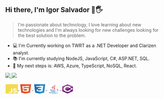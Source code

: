 ## Hi there, I'm Igor Salvador 👋🖐️

> I'm passionate about technology, I love learning about new technologies and I'm always looking for new challenges looking for the best solution to the problem.

* 💻 I'm Currently working on TWRT as a .NET Developer and Clarizen analyst.
* 📚 I'm currently studying NodeJS, JavaScript, C#, ASP.NET, SQL.
* 🚀 My next steps is: AWS, Azure, TypeScript, NoSQL, React.

<div>
  <a href="https://github.com/IgorSalvador">
  <img heigh="180em" src="https://github-readme-stats.vercel.app/api?username=IgorSalvador&show_icons=true&theme=dracula&count_private=true"/>
  <img heigh="180em" src="https://github-readme-stats.vercel.app/api/top-langs/?username=IgorSalvador&theme=dracula&langs_count=8"/>
</div><br>
  
<div style="display: inline_block" margin="auto">
  <img align="center" alt="Igor-Js" height="30" width="40" src="https://raw.githubusercontent.com/devicons/devicon/master/icons/javascript/javascript-plain.svg">
  <img align="center" alt="Igor-HTML" height="30" width="40" src="https://raw.githubusercontent.com/devicons/devicon/master/icons/html5/html5-original.svg">
  <img align="center" alt="Igor-CSS" height="30" width="40" src="https://raw.githubusercontent.com/devicons/devicon/master/icons/css3/css3-original.svg">
  <img align="center" alt="Igor-Python" height="30" width="40" src="https://raw.githubusercontent.com/devicons/devicon/master/icons/java/java-original.svg">
  <img align="center" alt="Igor-Csharp" height="30" width="40" src="https://raw.githubusercontent.com/devicons/devicon/master/icons/csharp/csharp-original.svg">
</div>
<!--
- 🔭 I’m currently working on ...
- 🌱 I’m currently learning ...
- 👯 I’m looking to collaborate on ...
- 🤔 I’m looking for help with ...
- 💬 Ask me about ...
- 📫 How to reach me: ...
- 😄 Pronouns: ...
- ⚡ Fun fact: ...
-->

